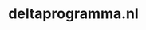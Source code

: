 ---
layout: post
title:  "deltaprogramma.nl"
internal_url:  "/dutchgov/deltaprogramma.nl.html"
categories: dutchgov
---
